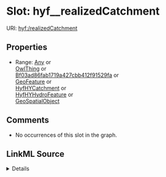 

# Slot: hyf__realizedCatchment





URI: [hyf:/realizedCatchment](https://www.opengis.net/def/schema/hy_features/hyf/realizedCatchment)



<!-- no inheritance hierarchy -->








## Properties

* Range: [Any](../classes/Any.md)&nbsp;or&nbsp;<br />[OwlThing](../classes/OwlThing.md)&nbsp;or&nbsp;<br />[Bf03ad86fab1719a427cbb412f91529fa](../classes/Bf03ad86fab1719a427cbb412f91529fa.md)&nbsp;or&nbsp;<br />[GeoFeature](../classes/GeoFeature.md)&nbsp;or&nbsp;<br />[HyfHYCatchment](../classes/HyfHYCatchment.md)&nbsp;or&nbsp;<br />[HyfHYHydroFeature](../classes/HyfHYHydroFeature.md)&nbsp;or&nbsp;<br />[GeoSpatialObject](../classes/GeoSpatialObject.md)





## Comments

* No occurrences of this slot in the graph.



## LinkML Source

<details>

```yaml
name: hyf__realizedCatchment
comments:
- No occurrences of this slot in the graph.
from_schema: okns:hydrology-kg
exact_mappings:
- https://www.opengis.net/def/schema/hy_features/hyf/realizedCatchment
rank: 1000
slot_uri: hyf:/realizedCatchment
alias: hyf__realizedCatchment
union_of:
- owl_Thing
- geo_Feature
- hyf__HY_CatchmentRealization
- geo_SpatialObject
range: Any
any_of:
- range: owl_Thing
- range: __Bf03ad86fab1719a427cbb412f91529fa
- range: geo_Feature
- range: hyf__HY_Catchment
- range: hyf__HY_HydroFeature
- range: geo_SpatialObject

```
</details>